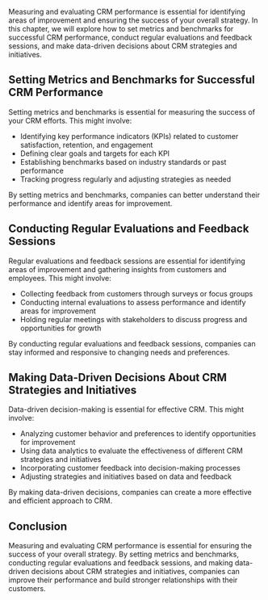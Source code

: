 
Measuring and evaluating CRM performance is essential for identifying areas of improvement and ensuring the success of your overall strategy. In this chapter, we will explore how to set metrics and benchmarks for successful CRM performance, conduct regular evaluations and feedback sessions, and make data-driven decisions about CRM strategies and initiatives.

Setting Metrics and Benchmarks for Successful CRM Performance
-------------------------------------------------------------

Setting metrics and benchmarks is essential for measuring the success of your CRM efforts. This might involve:

* Identifying key performance indicators (KPIs) related to customer satisfaction, retention, and engagement
* Defining clear goals and targets for each KPI
* Establishing benchmarks based on industry standards or past performance
* Tracking progress regularly and adjusting strategies as needed

By setting metrics and benchmarks, companies can better understand their performance and identify areas for improvement.

Conducting Regular Evaluations and Feedback Sessions
----------------------------------------------------

Regular evaluations and feedback sessions are essential for identifying areas of improvement and gathering insights from customers and employees. This might involve:

* Collecting feedback from customers through surveys or focus groups
* Conducting internal evaluations to assess performance and identify areas for improvement
* Holding regular meetings with stakeholders to discuss progress and opportunities for growth

By conducting regular evaluations and feedback sessions, companies can stay informed and responsive to changing needs and preferences.

Making Data-Driven Decisions About CRM Strategies and Initiatives
-----------------------------------------------------------------

Data-driven decision-making is essential for effective CRM. This might involve:

* Analyzing customer behavior and preferences to identify opportunities for improvement
* Using data analytics to evaluate the effectiveness of different CRM strategies and initiatives
* Incorporating customer feedback into decision-making processes
* Adjusting strategies and initiatives based on data and feedback

By making data-driven decisions, companies can create a more effective and efficient approach to CRM.

Conclusion
----------

Measuring and evaluating CRM performance is essential for ensuring the success of your overall strategy. By setting metrics and benchmarks, conducting regular evaluations and feedback sessions, and making data-driven decisions about CRM strategies and initiatives, companies can improve their performance and build stronger relationships with their customers.
